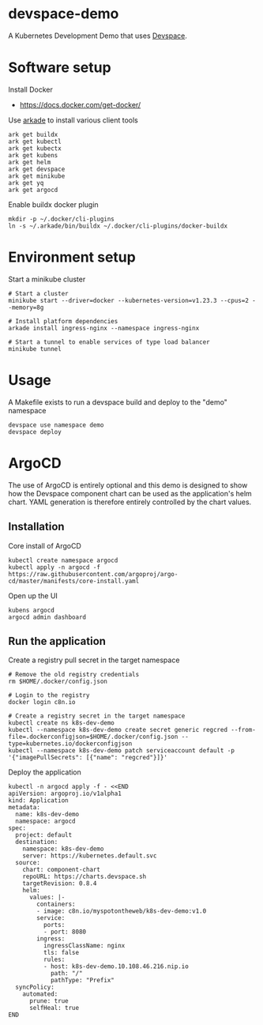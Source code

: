 # devspace-demo

A Kubernetes Development Demo that uses [Devspace](https://devspace.sh/).

# Software setup

Install Docker

* https://docs.docker.com/get-docker/

Use [arkade](https://arkade.dev) to install various client tools

    ark get buildx
    ark get kubectl
    ark get kubectx
    ark get kubens
    ark get helm
    ark get devspace
    ark get minikube
    ark get yq
    ark get argocd

Enable buildx docker plugin

    mkdir -p ~/.docker/cli-plugins
    ln -s ~/.arkade/bin/buildx ~/.docker/cli-plugins/docker-buildx

# Environment setup

Start a minikube cluster 

    # Start a cluster
    minikube start --driver=docker --kubernetes-version=v1.23.3 --cpus=2 --memory=8g

    # Install platform dependencies
    arkade install ingress-nginx --namespace ingress-nginx

    # Start a tunnel to enable services of type load balancer
    minikube tunnel


# Usage

A Makefile exists to run a devspace build and deploy to the "demo" namespace

    devspace use namespace demo
    devspace deploy

# ArgoCD

The use of ArgoCD is entirely optional and this demo is designed to show how the Devspace component chart can be
used as the application's helm chart. YAML generation is therefore entirely controlled by the chart values.

## Installation

Core install of ArgoCD

    kubectl create namespace argocd
    kubectl apply -n argocd -f https://raw.githubusercontent.com/argoproj/argo-cd/master/manifests/core-install.yaml

Open up the UI

    kubens argocd
    argocd admin dashboard

## Run the application

Create a registry pull secret in the target namespace

    # Remove the old registry credentials
    rm $HOME/.docker/config.json
    
    # Login to the registry
    docker login c8n.io

    # Create a registry secret in the target namespace
    kubectl create ns k8s-dev-demo
    kubectl --namespace k8s-dev-demo create secret generic regcred --from-file=.dockerconfigjson=$HOME/.docker/config.json --type=kubernetes.io/dockerconfigjson
    kubectl --namespace k8s-dev-demo patch serviceaccount default -p '{"imagePullSecrets": [{"name": "regcred"}]}'

Deploy the application

    kubectl -n argocd apply -f - <<END
    apiVersion: argoproj.io/v1alpha1
    kind: Application
    metadata:
      name: k8s-dev-demo
      namespace: argocd
    spec:
      project: default
      destination:
        namespace: k8s-dev-demo
        server: https://kubernetes.default.svc
      source:
        chart: component-chart
        repoURL: https://charts.devspace.sh
        targetRevision: 0.8.4
        helm:
          values: |-
            containers:
            - image: c8n.io/myspotontheweb/k8s-dev-demo:v1.0
            service:
              ports:
              - port: 8080
            ingress:
              ingressClassName: nginx
              tls: false
              rules:
              - host: k8s-dev-demo.10.108.46.216.nip.io
                path: "/"
                pathType: "Prefix"
      syncPolicy:
        automated:
          prune: true
          selfHeal: true
    END

